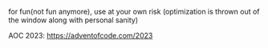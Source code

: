 for fun(not fun anymore), use at your own risk (optimization is thrown out of the window along with personal sanity)

AOC 2023: https://adventofcode.com/2023